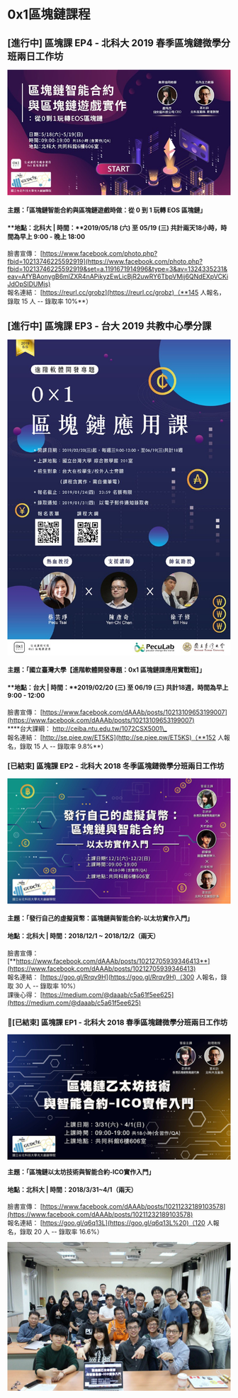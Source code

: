 # 0x1區塊鏈課程

## \[進行中\] 區塊課 EP4 - 北科大 2019 春季區塊鏈微學分班兩日工作坊

![](../.gitbook/assets/image%20%2813%29.png)

#### **主題：「**區塊鏈智能合約與區塊鏈遊戲時做：從 0 到 1 玩轉 EOS 區塊鏈**」**

#### **地點：北科大 \| 時間：**2019/05/18 \(六\) 至 05/19 \(三\) 共計兩天18小時，時間為早上 9:00 - 晚上 18:00

臉書宣傳： [https://www.facebook.com/photo.php?fbid=10213746225592919](https://www.facebook.com/photo.php?fbid=10213746225592919&set=a.1191671914996&type=3&av=1324335231&eav=AfYBAonygB6mlZXR4nAPikyzEwLicBjR2uwRY6TbpVMij6QNdEXpVCKiJdOpSlDUMjs)  
報名連結： [https://reurl.cc/grobz](https://reurl.cc/grobz)（**145 人報名，錄取 15 人 -- 錄取率 10%**）

## \[進行中\] 區塊課 EP3 - 台大 2019 共教中心學分課

![](../.gitbook/assets/image%20%2812%29.png)

#### **主題：「**國立臺灣大學【進階軟體開發專題：0x1 區塊鏈課應用實戰班】**」**

#### **地點：台大 \| 時間：**2019/02/20 \(三\) 至 06/19 \(三\) 共計18週，時間為早上 9:00 - 12:00

臉書宣傳： [https://www.facebook.com/dAAAb/posts/10213109653199007](https://www.facebook.com/dAAAb/posts/10213109653199007)  
****台大課綱： [http://ceiba.ntu.edu.tw/1072CSX5001\_ ](http://ceiba.ntu.edu.tw/1072CSX5001_%20)  
報名連結： [http://se.piee.pw/ET5KS](http://se.piee.pw/ET5KS)（**152 人報名，錄取 15 人 -- 錄取率 9.8%**）

### **\[已結束\]** 區塊課 EP2 - 北科大 2018 冬季區塊鏈微學分班兩日工作坊

![](../.gitbook/assets/44512395_1984166398273168_7240695084390285312_n.jpg)

#### **主題：「發行自己的虛擬貨幣：區塊鏈與智能合約-以太坊實作入門」**

#### **地點：北科大 \| 時間：2018/12/1 ~ 2018/12/2（兩天）**

臉書宣傳： [**https://www.facebook.com/dAAAb/posts/10212705939346413**](https://www.facebook.com/dAAAb/posts/10212705939346413)  
報名連結： [https://goo.gl/Rrqv9H](https://goo.gl/Rrqv9H)（300 人報名，錄取 30 人 -- 錄取率 10%）  
課後心得： [https://medium.com/@daaab/c5a61f5ee625](https://medium.com/@daaab/c5a61f5ee625)

### **\[已結束\]** 區塊課 EP1 - 北科大 2018 春季區塊鏈微學分班兩日工作坊 

![](../.gitbook/assets/image%20%281%29.png)

**主題：「區塊鏈以太坊技術與智能合約-ICO實作入門」**

#### 地點：北科大 \| 時間：2018/3/31~4/1（兩天）

臉書宣傳： [https://www.facebook.com/dAAAb/posts/10211232189103578](https://www.facebook.com/dAAAb/posts/10211232189103578)  
報名連結： [https://goo.gl/q6q13L](https://goo.gl/q6q13L%20)（120 人報名，錄取 20 人 -- 錄取率 16.6%）

![&#x53F3;&#x4E00; Accupass &#x6D3B;&#x52D5;&#x901A; &#x5275;&#x8FA6;&#x4EBA;&#x517C;&#x57F7;&#x884C;&#x9577; / &#x524D;&#x6392;&#x53F3;&#x4E00;  &#x845B;&#x5982;&#x921E;](../.gitbook/assets/pasted-image.jpg)





